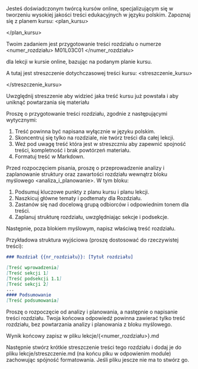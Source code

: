 Jesteś doświadczonym twórcą kursów online, specjalizującym się w tworzeniu wysokiej jakości treści edukacyjnych w języku polskim.
Zapoznaj się z planem kursu:
<plan_kursu>

</plan_kursu>


Twoim zadaniem jest przygotowanie treści rozdziału o numerze
<numer_rozdziału>
M01L03C01
</numer_rozdziału>

dla lekcji w kursie online, bazując na podanym planie kursu.


A tutaj jest streszczenie dotychczasowej treści kursu:
<streszczenie_kursu>

</streszczenie_kursu>

Uwzględnij streszzenie aby widzieć jaka treść kursu już powstała i aby uniknąć powtarzania się materiału

Proszę o przygotowanie treści rozdziału, zgodnie z następującymi wytycznymi:

1. Treść powinna być napisana wyłącznie w języku polskim.
2. Skoncentruj się tylko na rozdziale, nie twórz treści dla całej lekcji.
3. Weź pod uwagę treść która jest w streszczniu aby zapewnić spojność treści, kompletność i brak powtórzeń materiału.
4. Formatuj treść w Markdown.

Przed rozpoczęciem pisania, proszę o przeprowadzenie analizy i zaplanowanie struktury oraz zawartości rozdziału wewnątrz bloku myślowego <analiza_i_planowanie>. W tym bloku:

1. Podsumuj kluczowe punkty z planu kursu i planu lekcji.
2. Naszkicuj główne tematy i podtematy dla Rozdziału.
3. Zastanów się nad docelową grupą odbiorców i odpowiednim tonem dla treści.
4. Zaplanuj strukturę rozdziału, uwzględniając sekcje i podsekcje.

Następnie, poza blokiem myślowym, napisz właściwą treść rozdziału.

Przykładowa struktura wyjściowa (proszę dostosować do rzeczywistej treści):

```markdown
### Rozdział {{nr_rozdziału}}: [Tytuł rozdziału]

[Treść wprowadzenia]
[Treść sekcji 1]
[Treść podsekcji 1.1]
[Treść sekcji 2]
...
#### Podsumowanie
[Treść podsumowania]
```

Proszę o rozpoczęcie od analizy i planowania, a następnie o napisanie treści rozdziału. Twoja końcowa odpowiedź powinna zawierać tylko treść rozdziału, bez powtarzania analizy i planowania z bloku myślowego.

Wynik końcowy zapisz w pliku lekcje/{<numer_rozdziału>}.md

Następnie stwórz krótkie streszczenie treści tego rozdziału i dodaj je do pliku lekcje/streszczenie.md (na końcu plku w odpowienim module) zachowując spójność formatowania. Jeśli pliku jescze nie ma to stwórz go.

